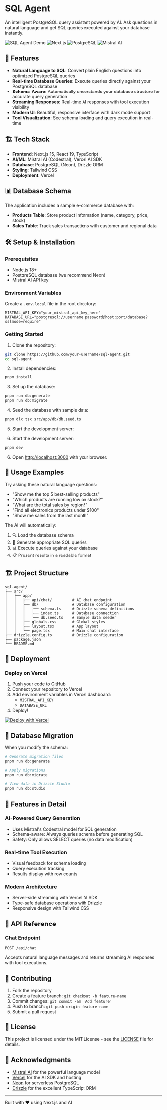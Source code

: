 # SQL Agent

An intelligent PostgreSQL query assistant powered by AI. Ask questions in natural language and get SQL queries executed against your database instantly.

![SQL Agent Demo](https://img.shields.io/badge/AI-Powered-brightgreen) ![Next.js](https://img.shields.io/badge/Next.js-15.5-black) ![PostgreSQL](https://img.shields.io/badge/PostgreSQL-Compatible-blue) ![Mistral AI](https://img.shields.io/badge/Mistral-AI-orange)

## 🚀 Features

- **Natural Language to SQL**: Convert plain English questions into optimized PostgreSQL queries
- **Real-time Database Queries**: Execute queries directly against your PostgreSQL database
- **Schema-Aware**: Automatically understands your database structure for accurate query generation
- **Streaming Responses**: Real-time AI responses with tool execution visibility
- **Modern UI**: Beautiful, responsive interface with dark mode support
- **Tool Visualization**: See schema loading and query execution in real-time

## 🏗️ Tech Stack

- **Frontend**: Next.js 15, React 19, TypeScript
- **AI/ML**: Mistral AI (Codestral), Vercel AI SDK
- **Database**: PostgreSQL (Neon), Drizzle ORM
- **Styling**: Tailwind CSS
- **Deployment**: Vercel

## 📊 Database Schema

The application includes a sample e-commerce database with:

- **Products Table**: Store product information (name, category, price, stock)
- **Sales Table**: Track sales transactions with customer and regional data

## 🛠️ Setup & Installation

### Prerequisites

- Node.js 18+
- PostgreSQL database (we recommend [Neon](https://neon.tech/))
- Mistral AI API key

### Environment Variables

Create a `.env.local` file in the root directory:

```env
MISTRAL_API_KEY="your_mistral_api_key_here"
DATABASE_URL="postgresql://username:password@host:port/database?sslmode=require"
```

### Getting Started

1. Clone the repository:

```bash
git clone https://github.com/your-username/sql-agent.git
cd sql-agent
```

2. Install dependencies:

```bash
pnpm install
```

3. Set up the database:

```bash
pnpm run db:generate
pnpm run db:migrate
```

4. Seed the database with sample data:

```bash
pnpm dlx tsx src/app/db/db.seed.ts
```

5. Start the development server:

6. Start the development server:

```bash
pnpm dev
```

6. Open [http://localhost:3000](http://localhost:3000) with your browser.

## 💬 Usage Examples

Try asking these natural language questions:

- "Show me the top 5 best-selling products"
- "Which products are running low on stock?"
- "What are the total sales by region?"
- "Find all electronics products under $100"
- "Show me sales from the last month"

The AI will automatically:

1. 🔍 Load the database schema
2. 🧠 Generate appropriate SQL queries
3. 📊 Execute queries against your database
4. 📋 Present results in a readable format

## 🏗️ Project Structure

```
sql-agent/
├── src/
│   ├── app/
│   │   ├── api/chat/         # AI chat endpoint
│   │   ├── db/               # Database configuration
│   │   │   ├── schema.ts     # Drizzle schema definitions
│   │   │   ├── index.ts      # Database connection
│   │   │   └── db.seed.ts    # Sample data seeder
│   │   ├── globals.css       # Global styles
│   │   ├── layout.tsx        # App layout
│   │   └── page.tsx          # Main chat interface
├── drizzle.config.ts         # Drizzle configuration
├── package.json
└── README.md
```

## 🚀 Deployment

### Deploy on Vercel

1. Push your code to GitHub
2. Connect your repository to Vercel
3. Add environment variables in Vercel dashboard:
   - `MISTRAL_API_KEY`
   - `DATABASE_URL`
4. Deploy!

[![Deploy with Vercel](https://vercel.com/button)](https://vercel.com/new/clone?repository-url=https://github.com/your-username/sql-agent)

## 🔧 Database Migration

When you modify the schema:

```bash
# Generate migration files
pnpm run db:generate

# Apply migrations
pnpm run db:migrate

# View data in Drizzle Studio
pnpm run db:studio
```

## 🎯 Features in Detail

### AI-Powered Query Generation

- Uses Mistral's Codestral model for SQL generation
- Schema-aware: Always queries schema before generating SQL
- Safety: Only allows SELECT queries (no data modification)

### Real-time Tool Execution

- Visual feedback for schema loading
- Query execution tracking
- Results display with row counts

### Modern Architecture

- Server-side streaming with Vercel AI SDK
- Type-safe database operations with Drizzle
- Responsive design with Tailwind CSS

## 📝 API Reference

### Chat Endpoint

`POST /api/chat`

Accepts natural language messages and returns streaming AI responses with tool executions.

## 🤝 Contributing

1. Fork the repository
2. Create a feature branch: `git checkout -b feature-name`
3. Commit changes: `git commit -am 'Add feature'`
4. Push to branch: `git push origin feature-name`
5. Submit a pull request

## 📄 License

This project is licensed under the MIT License - see the [LICENSE](LICENSE) file for details.

## 🙏 Acknowledgments

- [Mistral AI](https://mistral.ai/) for the powerful language model
- [Vercel](https://vercel.com/) for the AI SDK and hosting
- [Neon](https://neon.tech/) for serverless PostgreSQL
- [Drizzle](https://orm.drizzle.team/) for the excellent TypeScript ORM

---

Built with ❤️ using Next.js and AI
